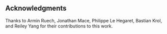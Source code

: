## Acknowledgments

Thanks to Armin Ruech, Jonathan Mace, Philippe Le Hegaret, Bastian Krol, and Reiley Yang for their contributions to this work.
